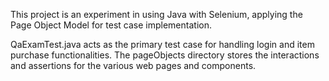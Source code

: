 This project is an experiment in using Java with Selenium, applying the Page Object Model for test case implementation.

QaExamTest.java acts as the primary test case for handling login and item purchase functionalities. The pageObjects directory stores the interactions and assertions for the various web pages and components.
